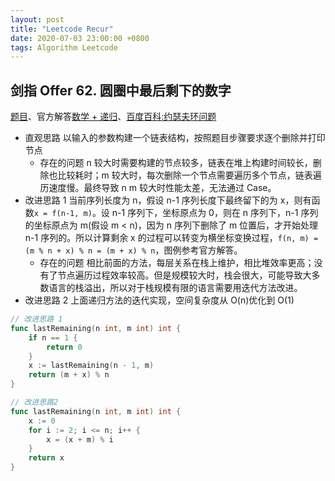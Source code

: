 ```yaml
---
layout: post
title: "Leetcode Recur"
date: 2020-07-03 23:00:00 +0800
tags: Algorithm Leetcode
---
```


## 剑指 Offer 62. 圆圈中最后剩下的数字

[题目](https://leetcode-cn.com/problems/yuan-quan-zhong-zui-hou-sheng-xia-de-shu-zi-lcof/)、官方解答[数学 + 递归](https://leetcode-cn.com/problems/yuan-quan-zhong-zui-hou-sheng-xia-de-shu-zi-lcof/solution/yuan-quan-zhong-zui-hou-sheng-xia-de-shu-zi-by-lee/)、[百度百科:约瑟夫环问题](https://baike.baidu.com/item/%E7%BA%A6%E7%91%9F%E5%A4%AB%E9%97%AE%E9%A2%98/3857719?fr=aladdin)

- 直观思路
  以输入的参数构建一个链表结构，按照题目步骤要求逐个删除并打印节点
  - 存在的问题
    n 较大时需要构建的节点较多，链表在堆上构建时间较长，删除也比较耗时；m 较大时，每次删除一个节点需要遍历多个节点，链表遍历速度慢。最终导致 n m 较大时性能太差，无法通过 Case。
- 改进思路 1
  当前序列长度为 n，假设 n-1 序列长度下最终留下的为 x，则有函数`x = f(n-1, m)`。设 n-1 序列下，坐标原点为 0，则在 n 序列下，n-1 序列的坐标原点为 m(假设 m < n)，因为 n 序列下删除了 m 位置后，才开始处理 n-1 序列的。所以计算剩余 x 的过程可以转变为横坐标变换过程，`f(n, m) = (m % n + x) % n = (m + x) % n`，图例参考官方解答。
  - 存在的问题
    相比前面的方法，每层关系在栈上维护，相比堆效率更高；没有了节点遍历过程效率较高。但是规模较大时，栈会很大，可能导致大多数语言的栈溢出，所以对于栈规模有限的语言需要用迭代方法改进。
- 改进思路 2
  上面递归方法的迭代实现，空间复杂度从 O(n)优化到 O(1)

```Go
// 改进思路 1
func lastRemaining(n int, m int) int {
    if n == 1 {
        return 0
    }
    x := lastRemaining(n - 1, m)
    return (m + x) % n
}

// 改进思路2
func lastRemaining(n int, m int) int {
    x := 0
    for i := 2; i <= n; i++ {
        x = (x + m) % i
    }
    return x
}
```
